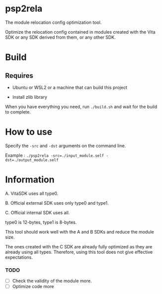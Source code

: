 # psp2rela

The module relocation config optimization tool.

Optimize the relocation config contained in modules created with the Vita SDK or any SDK derived from them, or any other SDK.

# Build

## Requires

- Ubuntu or WSL2 or a machine that can build this project

- Install zlib library

When you have everything you need, run `./build.sh` and wait for the build to complete.

# How to use

Specify the `-src` and `-dst` arguments on the command line.

Example : `./psp2rela -src=./input_module.self -dst=./output_module.self`

# Information

A. VitaSDK uses all type0.

B. Official external SDK uses only type0 and type1.

C. Official internal SDK uses all.

type0 is 12-bytes, type1 is 8-bytes.

This tool should work well with the A and B SDKs and reduce the module size.

The ones created with the C SDK are already fully optimized as they are already using all types. Therefore, using this tool does not give effective expectations.

### TODO

- [ ] Check the validity of the module more.
- [ ] Optimize code more
